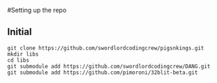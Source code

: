 #Setting up the repo

## Initial
``` shell
git clone https://github.com/swordlordcodingcrew/pigsnkings.git
mkdir libs
cd libs
git submodule add https://github.com/swordlordcodingcrew/DANG.git
git submodule add https://github.com/pimoroni/32blit-beta.git
```

